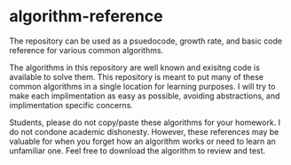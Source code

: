 # algorithm-reference
The repository can be used as a psuedocode, growth rate, and basic code reference for various common algorithms.

The algorithms in this repository are well known and exisitng code is available to solve them. This repository is meant to put many of these common algorithms in a single location for learning purposes. I will try to make each implimentation as easy as possible, avoiding abstractions, and implimentation specific concerns.

Students, please do not copy/paste these algorithms for your homework. I do not condone academic dishonesty. However, these references may be valuable for when you forget how an algorithm works or need to learn an unfamiliar one. Feel free to download the algorithm to review and test.
